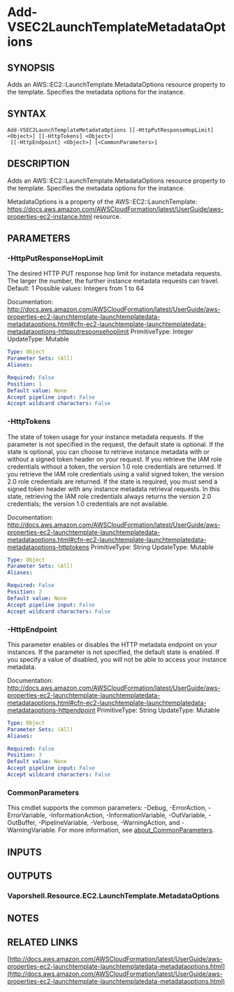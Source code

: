# Add-VSEC2LaunchTemplateMetadataOptions

## SYNOPSIS
Adds an AWS::EC2::LaunchTemplate.MetadataOptions resource property to the template.
Specifies the metadata options for the instance.

## SYNTAX

```
Add-VSEC2LaunchTemplateMetadataOptions [[-HttpPutResponseHopLimit] <Object>] [[-HttpTokens] <Object>]
 [[-HttpEndpoint] <Object>] [<CommonParameters>]
```

## DESCRIPTION
Adds an AWS::EC2::LaunchTemplate.MetadataOptions resource property to the template.
Specifies the metadata options for the instance.

MetadataOptions is a property of the AWS::EC2::LaunchTemplate: https://docs.aws.amazon.com/AWSCloudFormation/latest/UserGuide/aws-properties-ec2-instance.html resource.

## PARAMETERS

### -HttpPutResponseHopLimit
The desired HTTP PUT response hop limit for instance metadata requests.
The larger the number, the further instance metadata requests can travel.
Default: 1
Possible values: Integers from 1 to 64

Documentation: http://docs.aws.amazon.com/AWSCloudFormation/latest/UserGuide/aws-properties-ec2-launchtemplate-launchtemplatedata-metadataoptions.html#cfn-ec2-launchtemplate-launchtemplatedata-metadataoptions-httpputresponsehoplimit
PrimitiveType: Integer
UpdateType: Mutable

```yaml
Type: Object
Parameter Sets: (All)
Aliases:

Required: False
Position: 1
Default value: None
Accept pipeline input: False
Accept wildcard characters: False
```

### -HttpTokens
The state of token usage for your instance metadata requests.
If the parameter is not specified in the request, the default state is optional.
If the state is optional, you can choose to retrieve instance metadata with or without a signed token header on your request.
If you retrieve the IAM role credentials without a token, the version 1.0 role credentials are returned.
If you retrieve the IAM role credentials using a valid signed token, the version 2.0 role credentials are returned.
If the state is required, you must send a signed token header with any instance metadata retrieval requests.
In this state, retrieving the IAM role credentials always returns the version 2.0 credentials; the version 1.0 credentials are not available.

Documentation: http://docs.aws.amazon.com/AWSCloudFormation/latest/UserGuide/aws-properties-ec2-launchtemplate-launchtemplatedata-metadataoptions.html#cfn-ec2-launchtemplate-launchtemplatedata-metadataoptions-httptokens
PrimitiveType: String
UpdateType: Mutable

```yaml
Type: Object
Parameter Sets: (All)
Aliases:

Required: False
Position: 2
Default value: None
Accept pipeline input: False
Accept wildcard characters: False
```

### -HttpEndpoint
This parameter enables or disables the HTTP metadata endpoint on your instances.
If the parameter is not specified, the default state is enabled.
If you specify a value of disabled, you will not be able to access your instance metadata.

Documentation: http://docs.aws.amazon.com/AWSCloudFormation/latest/UserGuide/aws-properties-ec2-launchtemplate-launchtemplatedata-metadataoptions.html#cfn-ec2-launchtemplate-launchtemplatedata-metadataoptions-httpendpoint
PrimitiveType: String
UpdateType: Mutable

```yaml
Type: Object
Parameter Sets: (All)
Aliases:

Required: False
Position: 3
Default value: None
Accept pipeline input: False
Accept wildcard characters: False
```

### CommonParameters
This cmdlet supports the common parameters: -Debug, -ErrorAction, -ErrorVariable, -InformationAction, -InformationVariable, -OutVariable, -OutBuffer, -PipelineVariable, -Verbose, -WarningAction, and -WarningVariable. For more information, see [about_CommonParameters](http://go.microsoft.com/fwlink/?LinkID=113216).

## INPUTS

## OUTPUTS

### Vaporshell.Resource.EC2.LaunchTemplate.MetadataOptions
## NOTES

## RELATED LINKS

[http://docs.aws.amazon.com/AWSCloudFormation/latest/UserGuide/aws-properties-ec2-launchtemplate-launchtemplatedata-metadataoptions.html](http://docs.aws.amazon.com/AWSCloudFormation/latest/UserGuide/aws-properties-ec2-launchtemplate-launchtemplatedata-metadataoptions.html)


